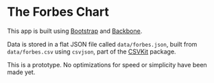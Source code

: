 # The Forbes Chart

This app is built using [Bootstrap](http://twitter.github.com/bootstrap) and [Backbone](http://backbonejs.org).

Data is stored in a flat JSON file called `data/forbes.json`, built from `data/forbes.csv` using `csvjson`, part of the [CSVKit][] package.

[csvkit]: http://csvkit.readthedocs.org/en/latest/

This is a prototype. No optimizations for speed or simplicity have been made yet.
